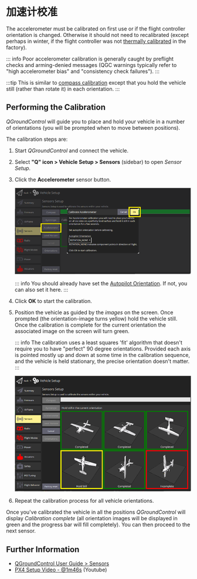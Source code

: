 # 加速计校准

The accelerometer must be calibrated on first use or if the flight controller orientation is changed.
Otherwise it should not need to recalibrated (except perhaps in winter, if the flight controller was not [thermally calibrated](../advanced_config/sensor_thermal_calibration.md) in the factory).

::: info
Poor accelerometer calibration is generally caught by preflight checks and arming-denied messages (QGC warnings typically refer to "high accelerometer bias" and "consistency check failures").
:::

:::tip
This is similar to [compass calibration](../config/compass.md) except that you hold the vehicle still (rather than rotate it) in each orientation.
:::

## Performing the Calibration

_QGroundControl_ will guide you to place and hold your vehicle in a number of orientations (you will be prompted when to move between positions).

The calibration steps are:

1. Start _QGroundControl_ and connect the vehicle.
1. Select **"Q" icon > Vehicle Setup > Sensors** (sidebar) to open _Sensor Setup_.
1. Click the **Accelerometer** sensor button.

   ![Accelerometer calibration](../../assets/qgc/setup/sensor/accelerometer.png)

   ::: info
   You should already have set the [Autopilot Orientation](../config/flight_controller_orientation.md).
   If not, you can also set it here.
   :::

1. Click **OK** to start the calibration.
1. Position the vehicle as guided by the _images_ on the screen.
   Once prompted (the orientation-image turns yellow) hold the vehicle still.
   Once the calibration is complete for the current orientation the associated image on the screen will turn green.

   ::: info
   The calibration uses a least squares 'fit' algorithm that doesn't require you to have "perfect" 90 degree orientations.
   Provided each axis is pointed mostly up and down at some time in the calibration sequence, and the vehicle is held stationary, the precise orientation doesn't matter.
   :::

   ![Accelerometer calibration](../../assets/qgc/setup/sensor/accelerometer_positions_px4.png)

1. Repeat the calibration process for all vehicle orientations.

Once you've calibrated the vehicle in all the positions _QGroundControl_ will display _Calibration complete_ (all orientation images will be displayed in green and the progress bar will fill completely).
You can then proceed to the next sensor.

## Further Information

- [QGroundControl User Guide > Sensors](https://docs.qgroundcontrol.com/master/en/qgc-user-guide/setup_view/sensors_px4.html#accelerometer)
- [PX4 Setup Video - @1m46s](https://youtu.be/91VGmdSlbo4?t=1m46s) (Youtube)
